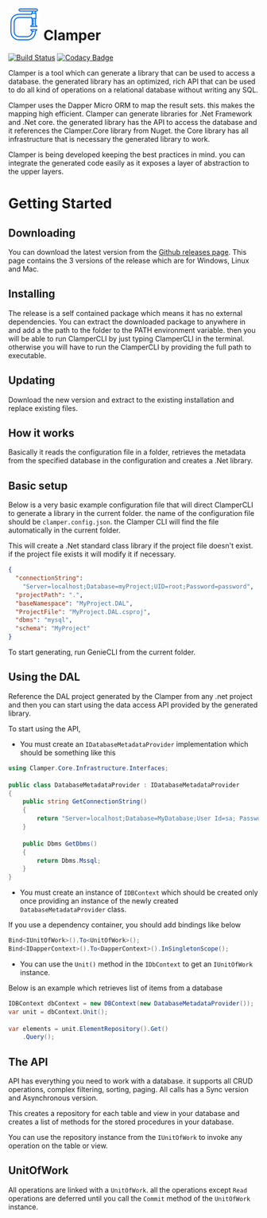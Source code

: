 <h1>
<img src="https://raw.githubusercontent.com/divicent/clamper/develop/media/logo/clamper_64.png" alt="Icon" width="64px"/>
Clamper
</h1>

[![Build Status](https://travis-ci.org/Divicent/Clamper.svg?branch=develop)](https://travis-ci.org/Divicent/Clamper)
[![Codacy Badge](https://api.codacy.com/project/badge/Grade/328b02683cf54fe1ba675f8cd56cb5f5)](https://app.codacy.com/app/rusith/Clamper?utm_source=github.com&utm_medium=referral&utm_content=Divicent/Clamper&utm_campaign=Badge_Grade_Dashboard)

Clamper is a tool which can generate a library that can be used to access a database. the generated library has an optimized, rich API that can be used to do all kind of operations on a relational database without writing any SQL.

Clamper uses the Dapper Micro ORM to map the result sets. this makes the mapping high efficient. Clamper can generate libraries for .Net Framework and .Net core. the generated library has the API to access the database and it references the Clamper.Core library from Nuget. the Core library has all infrastructure that is necessary the generated library to work.

Clamper is being developed keeping the best practices in mind. you can integrate the generated code easily as it exposes a layer of abstraction to the upper layers.

# Getting Started

## Downloading

You can download the latest version from the [Github releases page](https://github.com/Divicent/Clamper/releases).
This page contains the 3 versions of the release which are for Windows, Linux and Mac.


## Installing

The release is a self contained package which means it has no external dependencies.
You can extract the downloaded package to anywhere in and add a the path to the folder to the PATH environment variable. then you will be able to run ClamperCLI by just typing ClamperCLI in the terminal. otherwise you will have to run the ClamperCLI by providing the full path to executable.

## Updating

Download the new version and extract to the existing installation and replace existing files.

## How it works

Basically it reads the configuration file in a folder, retrieves the metadata from the specified database in the configuration and creates a .Net library.

## Basic setup

Below is a very basic example configuration file that will direct ClamperCLI to generate a library in the current folder. the name of the configuration file should be `clamper.config.json`. the Clamper CLI will find the file automatically in the current folder.

This will create a .Net standard class library if the project file doesn't exist. if the project file exists it will modify it if necessary.

```JSON
{
  "connectionString":
    "Server=localhost;Database=myProject;UID=root;Password=password",
  "projectPath": ".",
  "baseNamespace": "MyProject.DAL",
  "ProjectFile": "MyProject.DAL.csproj",
  "dbms": "mysql",
  "schema": "MyProject"
}
```

To start generating, run GenieCLI from the current folder.

## Using the DAL

Reference the DAL project generated by the Clamper from any .net project and then you can start using the data access API provided by the generated library.

To start using the API,

* You must create an `IDatabaseMetadataProvider` implementation which should be something like this

```C#
using Clamper.Core.Infrastructure.Interfaces;

public class DatabaseMetadataProvider : IDatabaseMetadataProvider
{
    public string GetConnectionString()
    {
        return "Server=localhost;Database=MyDatabase;User Id=sa; Password=password;";
    }

    public Dbms GetDbms()
    {
        return Dbms.Mssql;
    }
}
```

* You must create an instance of `IDBContext` which should be created only once providing an instance of the newly created `DatabaseMetadataProvider` class.

If you use a dependency container, you should add bindings like below

```C#
Bind<IUnitOfWork>().To<UnitOfWork>();
Bind<IDapperContext>().To<DapperContext>().InSingletonScope();
```

* You can use the `Unit()` method in the `IDbContext` to get an `IUnitOfWork` instance.

Below is an example which retrieves list of items from a database

```C#
IDBContext dbContext = new DBContext(new DatabaseMetadataProvider());
var unit = dbContext.Unit();

var elements = unit.ElementRepository().Get()
    .Query();
```

## The API

API has everything you need to work with a database. it supports all CRUD operations, complex filtering, sorting, paging. All calls has a Sync version and Asynchronous version.

This creates a repository for each table and view in your database and creates a list of methods for the stored procedures in your database.

You can use the repository instance from the `IUnitOfWork` to invoke any operation on the table or view.


## UnitOfWork

All operations are linked with a `UnitOfWork`. all the operations except `Read` operations are deferred until you call the `Commit` method of the `UnitOfWork` instance.
